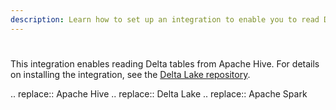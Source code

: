 ```yaml
---
description: Learn how to set up an integration to enable you to read Delta tables from <Hive>.
---
```


# <Hive>

This integration enables reading Delta tables from Apache Hive. For details on installing the integration, see the [Delta Lake repository](https://github.com/delta-io/delta/tree/master/connectors/hive).

.. <Hive> replace:: Apache Hive
.. <Delta> replace:: Delta Lake
.. <AS> replace:: Apache Spark